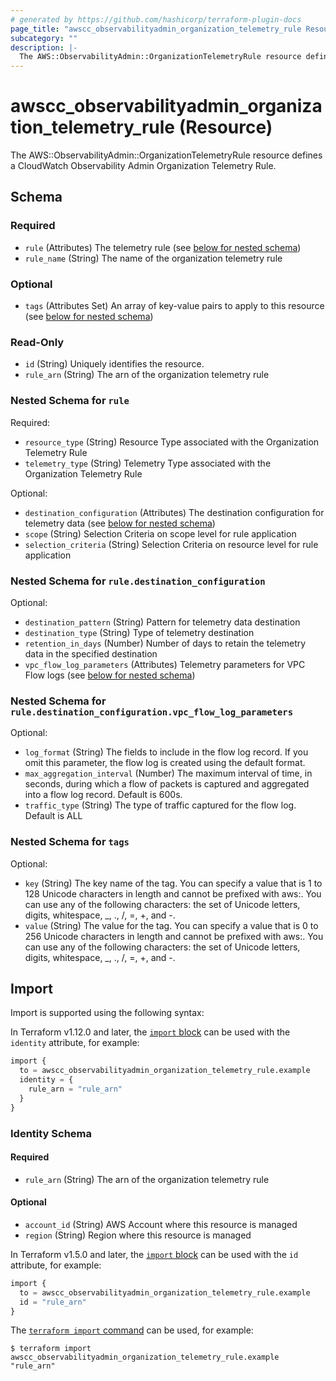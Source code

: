 ```yaml
---
# generated by https://github.com/hashicorp/terraform-plugin-docs
page_title: "awscc_observabilityadmin_organization_telemetry_rule Resource - terraform-provider-awscc"
subcategory: ""
description: |-
  The AWS::ObservabilityAdmin::OrganizationTelemetryRule resource defines a CloudWatch Observability Admin Organization Telemetry Rule.
---
```


# awscc_observabilityadmin_organization_telemetry_rule (Resource)

The AWS::ObservabilityAdmin::OrganizationTelemetryRule resource defines a CloudWatch Observability Admin Organization Telemetry Rule.



<!-- schema generated by tfplugindocs -->
## Schema

### Required

- `rule` (Attributes) The telemetry rule (see [below for nested schema](#nestedatt--rule))
- `rule_name` (String) The name of the organization telemetry rule

### Optional

- `tags` (Attributes Set) An array of key-value pairs to apply to this resource (see [below for nested schema](#nestedatt--tags))

### Read-Only

- `id` (String) Uniquely identifies the resource.
- `rule_arn` (String) The arn of the organization telemetry rule

<a id="nestedatt--rule"></a>
### Nested Schema for `rule`

Required:

- `resource_type` (String) Resource Type associated with the Organization Telemetry Rule
- `telemetry_type` (String) Telemetry Type associated with the Organization Telemetry Rule

Optional:

- `destination_configuration` (Attributes) The destination configuration for telemetry data (see [below for nested schema](#nestedatt--rule--destination_configuration))
- `scope` (String) Selection Criteria on scope level for rule application
- `selection_criteria` (String) Selection Criteria on resource level for rule application

<a id="nestedatt--rule--destination_configuration"></a>
### Nested Schema for `rule.destination_configuration`

Optional:

- `destination_pattern` (String) Pattern for telemetry data destination
- `destination_type` (String) Type of telemetry destination
- `retention_in_days` (Number) Number of days to retain the telemetry data in the specified destination
- `vpc_flow_log_parameters` (Attributes) Telemetry parameters for VPC Flow logs (see [below for nested schema](#nestedatt--rule--destination_configuration--vpc_flow_log_parameters))

<a id="nestedatt--rule--destination_configuration--vpc_flow_log_parameters"></a>
### Nested Schema for `rule.destination_configuration.vpc_flow_log_parameters`

Optional:

- `log_format` (String) The fields to include in the flow log record. If you omit this parameter, the flow log is created using the default format.
- `max_aggregation_interval` (Number) The maximum interval of time, in seconds, during which a flow of packets is captured and aggregated into a flow log record. Default is 600s.
- `traffic_type` (String) The type of traffic captured for the flow log. Default is ALL




<a id="nestedatt--tags"></a>
### Nested Schema for `tags`

Optional:

- `key` (String) The key name of the tag. You can specify a value that is 1 to 128 Unicode characters in length and cannot be prefixed with aws:. You can use any of the following characters: the set of Unicode letters, digits, whitespace, _, ., /, =, +, and -.
- `value` (String) The value for the tag. You can specify a value that is 0 to 256 Unicode characters in length and cannot be prefixed with aws:. You can use any of the following characters: the set of Unicode letters, digits, whitespace, _, ., /, =, +, and -.

## Import

Import is supported using the following syntax:

In Terraform v1.12.0 and later, the [`import` block](https://developer.hashicorp.com/terraform/language/import) can be used with the `identity` attribute, for example:

```terraform
import {
  to = awscc_observabilityadmin_organization_telemetry_rule.example
  identity = {
    rule_arn = "rule_arn"
  }
}
```

<!-- schema generated by tfplugindocs -->
### Identity Schema

#### Required

- `rule_arn` (String) The arn of the organization telemetry rule

#### Optional

- `account_id` (String) AWS Account where this resource is managed
- `region` (String) Region where this resource is managed

In Terraform v1.5.0 and later, the [`import` block](https://developer.hashicorp.com/terraform/language/import) can be used with the `id` attribute, for example:

```terraform
import {
  to = awscc_observabilityadmin_organization_telemetry_rule.example
  id = "rule_arn"
}
```

The [`terraform import` command](https://developer.hashicorp.com/terraform/cli/commands/import) can be used, for example:

```shell
$ terraform import awscc_observabilityadmin_organization_telemetry_rule.example "rule_arn"
```
